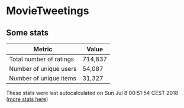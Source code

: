 # MovieTweetings
## Some stats

Metric | Value
--- | ---
Total number of ratings                 | 714,837
Number of unique users                  | 54,087
Number of unique items                  | 31,327
These stats were last autocalculated on Sun Jul 8 00:51:54 CEST 2018  ([more stats here](./stats.md))

